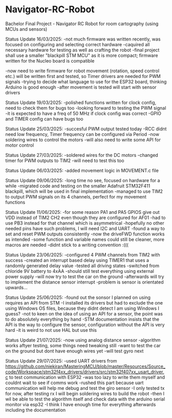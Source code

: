 # Navigator-RC-Robot
Bachelor Final Project - Navigator RC Robot for room cartography (using MCUs and sensors)

Status Update 16/03/2025:
-not much firmware was written recently, was focused on configuring and selecting correct hardware
-caquired all necessary hardware for testing as well as crafting the robot
-final project shall use a smaller "blackpill STM MCU" as it is more compact; firmware written for the Nucleo board is compatible

-now need to write firmware for robot movement (rotation, speed control etc.) will be written first and tested, so Timer drivers are needed for PWM signals
-trying to decide what language to use for the ESP32 board, thinking Arduino is good enough
-after movement is tested will start with sensor drivers

Status Update 19/03/2025:
-polished functions written for clock config, need to check them for bugs too
-looking forward to testing the PWM signal 
-it is expected to have a freq of 50 MHz if clock config was correct
-GPIO and TIMER config can have bugs too

Status Update 25/03/2025:
-succesful PWM output tested today
-RCC didnt need low frequency, Timer frequency can be configured via Period
-now soldering wires to control the motors
-will also need to write some API for motor control

Status Update 27/03/2025:
-soldered wires for the DC motors
-changed timer for PWM outputs to TIM2
-will need to test this too

Status Update 06/03/2025:
-added movement logic in MOVEMENT.c file 

Status Update 09/06/2025:
-long time no see, focused on hardware for a while
-migrated code and testing on the smaller Adafruit STM32F411 blackpill, which will be used in final implementation
-managed to use TIM2 to output PWM signals on its 4 channels, perfect for my movement functions

Status Update 11/06/2025:
-for some reason PA1 and PA5 GPIOS give out VDD instead of TIM2 CH2 even though they are configured for AF01
-had to use PB3 instead for that channel which is asymmetrical
-hopefully no other needed pins have such problems, I will need I2C and UART
-found a way to set and reset PWM outputs consistently
-now the driveFWD function works as intended
-some function and variable names could still be cleaner, more macros are needed
-didnt stick to a writing convention :(((

Status Update 23/06/2025:
-configured 4 PWM channels from TIM2 with success
-created an interrupt based delay using TIMER1 that uses a randomly generated delay value
-tested all driving states
-switched from chloride 9V battery to 4xAA
-should still test everything using external power supply
-will now try to test the car on the ground
-afterwards will try to implement the distance sensor interrupt
-problem is sensor is orientated upwards...

Status Update 25/06/2025:
-found out the sonsor I planned on using requires an API from STM 
-I installed its drivers but had to exclude the one using Windows OS files, because they didnt detect I am using Windows I guess?
-not to keen on the idea of using an API for a sensor, the point was to do absolutely everything by hand
-STM documentation insists that the API is the way to configure the sensor, configuration without the API is very hard
-it is weird to not use HAL but use this

Status Update 21/07/2025:
-now using analog distance sensor
-algorithm works aftyer testing, some things need tweaking still
-want to test the car on the ground but dont have enough wires yet
-will test gyro next

Status Update 29/07/2025:
-used UART drivers from https://github.com/niekiran/MasteringMCU/blob/master/Resources/Source_code/Workspace/stm32f4xx_drivers/drivers/src/stm32f407xx_usart_driver.c to test communication with ESP32
-was too lazy to write them myself and couldnt wait to see if comms work
-rushed this part because uart communication will help me debug and test the giro sensor
-I only tested tx for now, after testing rx I will begin soldering wires to build the robot
-then I wil be able to test the algorithm itself and check data with the arduino serial monitor via esp32
-I think I have enough time for everything afterwards including the documentation


